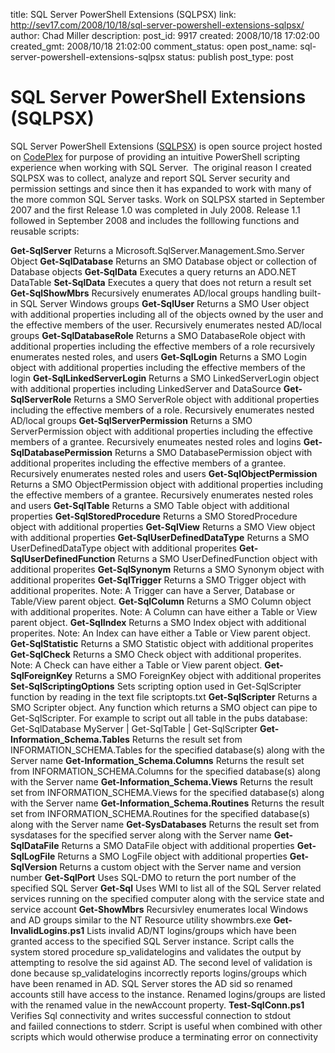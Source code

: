 title: SQL Server PowerShell Extensions (SQLPSX)
link: http://sev17.com/2008/10/18/sql-server-powershell-extensions-sqlpsx/
author: Chad Miller
description: 
post_id: 9917
created: 2008/10/18 17:02:00
created_gmt: 2008/10/18 21:02:00
comment_status: open
post_name: sql-server-powershell-extensions-sqlpsx
status: publish
post_type: post

# SQL Server PowerShell Extensions (SQLPSX)

SQL Server PowerShell Extensions ([SQLPSX](http://www.codeplex.com/sqlpsx)) is open source project hosted on [CodePlex](http://www.codeplex.com/) for purpose of providing an intuitive PowerShell scripting experience when working with SQL Server.  The original reason I created SQLPSX was to collect, analyze and report SQL Server security and permission settings and since then it has expanded to work with many of the more common SQL Server tasks. Work on SQLPSX started in September 2007 and the first Release 1.0 was completed in July 2008. Release 1.1 followed in September 2008 and includes the folllowing functions and reusable scripts:

**Get-SqlServer**
Returns a Microsoft.SqlServer.Management.Smo.Server Object **Get-SqlDatabase**
Returns an SMO Database object or collection of Database objects **Get-SqlData**
Executes a query returns an ADO.NET DataTable
**Set-SqlData**
Executes a query that does not return a result set 
**Get-SqlShowMbrs**
Recursively enumerates AD/local groups handling built-in SQL Server Windows groups
**Get-SqlUser**
Returns a SMO User object with additional properties including all of the objects owned by the user and the effective members of the user. Recursively enumerates nested AD/local groups 
**Get-SqlDatabaseRole**
Returns a SMO DatabaseRole object with additional properties including the effective members of a role recursively enumerates nested roles, and users 
**Get-SqlLogin**
Returns a SMO Login object with additional properties including the effective members of the login 
**Get-SqlLinkedServerLogin**
Returns a SMO LinkedServerLogin object with additional properties including LinkedServer and DataSource 
**Get-SqlServerRole**
Returns a SMO ServerRole object with additional properties including the effective members of a role. Recursively enumerates nested AD/local groups 
**Get-SqlServerPermission**
Returns a SMO ServerPermission object with additional properties including the effective members of a grantee. Recursively enumeates nested roles and logins
**Get-SqlDatabasePermission**
Returns a SMO DatabasePermission object with additional properites including the effective members of a grantee. Recursively enumerates nested roles and users
**Get-SqlObjectPermission**
Returns a SMO ObjectPermission object with additional properties including the effective members of a grantee. Recursively enumerates nested roles and users
**Get-SqlTable**
Returns a SMO Table object with additional properties **Get-SqlStoredProcedure**
Returns a SMO StoredProcedure object with additional properties **Get-SqlView**
Returns a SMO View object with additional properties **Get-SqlUserDefinedDataType**
Returns a SMO UserDefinedDataType object with additional properites **Get-SqlUserDefinedFunction**
Returns a SMO UserDefinedFunction object with additional properites **Get-SqlSynonym**
Returns a SMO Synonym object with additional properites **Get-SqlTrigger**
Returns a SMO Trigger object with additional properites. Note: A Trigger can have a Server, Database or Table/View parent object.
**Get-SqlColumn**
Returns a SMO Column object with additional properites. Note: A Column can have either a Table or View parent object. **Get-SqlIndex**
Returns a SMO Index object with additional properites. Note: An Index can have either a Table or View parent object.
**Get-SqlStatistic**
Returns a SMO Statistic object with additional properites **Get-SqlCheck**
Returns a SMO Check object with additional properites. Note: A Check can have either a Table or View parent object.
**Get-SqlForeignKey**
Returns a SMO ForeignKey object with additional properites
**Set-SqlScriptingOptions**
Sets scripting option used in Get-SqlScripter function by reading in the text file scriptopts.txt
**Get-SqlScripter**
Returns a SMO Scripter object. Any function which returns a SMO object can pipe to Get-SqlScripter. For example to script out all table in the pubs database: Get-SqlDatabase MyServer | Get-SqlTable | Get-SqlScripter 
**Get-Information_Schema.Tables**
Returns the result set from INFORMATION_SCHEMA.Tables for the specified database(s) along with the Server name
**Get-Information_Schema.Columns**
Returns the result set from INFORMATION_SCHEMA.Columns for the specified database(s) along with the Server name **Get-Information_Schema.Views**
Returns the result set from INFORMATION_SCHEMA.Views for the specified database(s) along with the Server name **Get-Information_Schema.Routines**
Returns the result set from INFORMATION_SCHEMA.Routines for the specified database(s) along with the Server name
**Get-SysDatabases**
Returns the result set from sysdatases for the specified server along with the Server name
**Get-SqlDataFile**
Returns a SMO DataFile object with additional properties **Get-SqlLogFile**
Returns a SMO LogFile object with additional properties **Get-SqlVersion**
Returns a custom object with the Server name and version number **Get-SqlPort**
Uses SQL-DMO to return the port number of the specified SQL Server **Get-Sql**
Uses WMI to list all of the SQL Server related services running on the specified computer along with the service state and service account
**Get-ShowMbrs**
Recursivley enumerates local Windows and AD groups similar to the NT Resource utility showmbrs.exe
**Get-InvalidLogins.ps1**
Lists invalid AD/NT logins/groups which have been granted access to the specified SQL Server instance. Script calls the system stored procedure sp_validatelogins and validates the output by attempting to resolve the sid against AD. The second level of validation is done because sp_validatelogins incorrectly reports logins/groups which have been renamed in AD. SQL Server stores the AD sid so renamed accounts still have access to the instance. Renamed logins/groups are listed with the renamed value in the newAccount property. **Test-SqlConn.ps1**
Verifies Sql connectivity and writes successful connection to stdout and faiiled connections to stderr. Script is useful when combined with other scripts which would otherwise produce a terminating error on connectivity